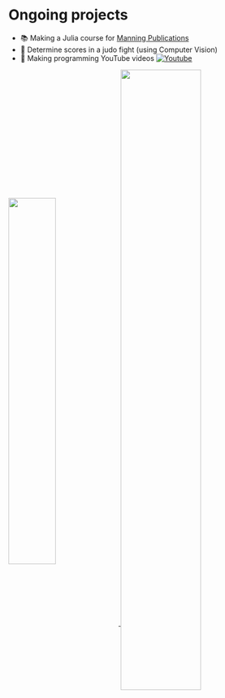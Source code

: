# Ongoing projects

- 📚 Making a Julia course for [Manning Publications](https://www.manning.com/)
- 🥋 Determine scores in a judo fight (using Computer Vision)
- 🎥 Making programming YouTube videos <a
target="_blank" rel="noopener noreferrer" href="https://www.youtube.com/channel/UCRiPdnPDn3FljsRmFhbMpeg">
  <img alt="Youtube" src="https://img.shields.io/badge/Joris LIMONIER (Dataphile)%20-%23FF0000.svg?&style=plastic&logo=YouTube&logoColor=white"/>
</a>


<a href="https://jorislimonier.github.io/">
  <img align="center" src="https://github-readme-stats.vercel.app/api/top-langs/?username=jorislimonier&count_private=true&layout=compact&title_color=3C93B4&icon_color=3C93B4&text_color=ffffff&bg_color=000000&langs_count=7" width=43% />
</a>
<a href="https://jorislimonier.github.io/">
  <img align="center" src="https://github-readme-stats.vercel.app/api?username=jorislimonier&count_private=true&include_all_commits=true&show_icons=true&title_color=3C93B4&icon_color=3C93B4&text_color=ffffff&bg_color=000000" width=56% />
</a>
